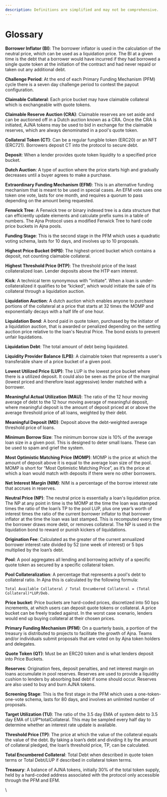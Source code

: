 ```yaml
---
description: Definitions are simplified and may not be comprehensive.
---
```


# Glossary

**Borrower Inflator (BI)**:  The borrower inflator is used in the calculation of the neutral price, which can be used as a liquidation price. The BI at a given time is the debt that a borrower would have incurred if they had borrowed a single quote token at the initiation of the contract and had never repaid or taken out any additional debt.

**Challenge Period**: At the end of each Primary Funding Mechanism (PFM) cycle there is a seven day challenge period to contest the payout configuration.

**Claimable Collateral**: Each price bucket may have claimable collateral which is exchangeable with quote tokens.

**Claimable Reserve Auction (CRA)**: Claimable reserves are set aside and can be auctioned off in a Dutch auction known as a CRA. Once the CRA is initiated, AJNA tokens may be used to bid in exchange for the claimable reserves, which are always denominated in a pool's quote token.

**Collateral Token (CT)**: Can be a regular fungible token (ERC20) or an NFT (ERC721). Borrowers deposit CT into the protocol to secure debt.

**Deposit**: When a lender provides quote token liquidity to a specified price bucket.

**Dutch Auction**: A type of auction where the price starts high and gradually decreases until a buyer agrees to make a purchase.

**Extraordinary Funding Mechanism (EFM)**: This is an alternative funding mechanism that is meant to be used in special cases. An EFM vote uses one token one vote, lasts for one month, and requires a quorum to pass depending on the amount being requested.

**Fenwick Tree**: A Fenwick tree or binary indexed tree is a data structure that can efficiently update elements and calculate prefix sums in a table of numbers. The Ajna Protocol uses a modified Fenwick Tree to hard code price buckets in Ajna pools.

**Funding Stage**: This is the second stage in the PFM which uses a quadratic voting schema, lasts for 10 days, and involves up to 10 proposals.

**Highest Price Bucket (HPB)**: The highest-priced bucket which contains a deposit, not counting claimable collateral.

**Highest Threshold Price (HTP)**: The threshold price of the least collateralized loan. Lender deposits above the HTP earn interest.

**Kick**: A technical term synonymous with "initiate". When a loan is under-collateralized it qualifies to be “kicked”, which would initiate the sale of its collateral through a liquidation auction.

**Liquidation Auction**: A dutch auction which enables anyone to purchase portions of the collateral at a price that starts at 32 times the MOMP and exponentially decays with a half life of one hour.

**Liquidation Bond**: A bond paid in quote token, purchased by the initiator of a liquidation auction, that is awarded or penalized depending on the settling auction price relative to the loan's Neutral Price. The bond exists to prevent unfair liquidations.

**Liquidation Debt**: The total amount of debt being liquidated.

**Liquidity Provider Balance (LPB)**: A claimable token that represents a user's transferable share of a price bucket of a given pool.

**Lowest Utilized Price (LUP)**: The LUP is the lowest price bucket where there is a utilized deposit. It could also be seen as the price of the marginal (lowest priced and therefore least aggressive) lender matched with a borrower.

**Meaningful Actual Utilization (MAU)**: The ratio of the 12 hour moving average of debt to the 12 hour moving average of meaningful deposit, where meaningful deposit is the amount of deposit priced at or above the average threshold price of all loans, weighted by their debt.

**Meaningful Deposit (MD)**: Deposit above the debt-weighted average threshold price of loans.

**Minimum Borrow Size**: The minimum borrow size is 10% of the average loan size in a given pool. This is designed to deter small loans. These can be used to spam and grief the system.

**Most Optimistic Matching Price (MOMP)**: MOMP is the price at which the amount of deposit above it is equal to the average loan size of the pool. MOMP is short for “Most Optimistic Matching Price”, as it’s the price at which a loan would match with deposits if there were no other borrowers.

**Net Interest Margin (NIM)**: NIM is a percentage of the borrow interest rate that accrues in reserves.

**Neutral Price (NP)**: The neutral price is essentially a loan's liquidation price. The NP at any point in time is the MOMP at the time the loan was stamped times the ratio of the loan’s TP to the pool LUP, plus one year’s worth of interest times the ratio of the current borrower inflator to that borrower inflator at the time the loan was last stamped. This is recomputed every time the borrower draws more debt, or removes collateral. The NP is used in the liquidation bond to reward or punish kickers of liquidations.

**Origination Fee**: Calculated as the greater of the current annualized borrower interest rate divided by 52 (one week of interest) or 5 bps multiplied by the loan’s debt.

**Pool**: A pool aggregates all lending and borrowing activity of a specific quote token as secured by a specific collateral token.

**Pool Collateralization**: A percentage that represents a pool's debt to collateral ratio. In Ajna this is calculated by the following formula:&#x20;

`Total Available Collateral / Total Encumbered Collateral = (Total Collateral)*LUP/Deb.`

**Price bucket**: Price buckets are hard-coded prices, discretized into 50 bps increments, at which users can deposit quote tokens or collateral. A price bucket can be freely traded against. In the worst case scenario, lenders would end up buying collateral at their chosen prices.

**Primary Funding Mechanism (PFM)**: On a quarterly basis, a portion of the treasury is distributed to projects to facilitate the growth of Ajna. Teams and/or individuals submit proposals that are voted on by Ajna token holders and delegates.

**Quote Token (QT)**: Must be an ERC20 token and is what lenders deposit into Price Buckets.

**Reserves**: Origination fees, deposit penalties, and net interest margin on loans accumulate in pool reserves. Reserves are used to provide a liquidity cushion to lenders by absorbing bad debt if some should occur. Reserves are also used to buy and burn AJNA tokens.

**Screening Stage**: This is the first stage in the PFM which uses a one-token-one-vote schema, lasts for 80 days, and involves an unlimited number of proposals.

**Target Utilization (TU)**: The ratio of the 3.5 day EMA of system debt to 3.5 day EMA of LUP\*totalCollateral. This may be sampled every half day to determine whether an interest rate update is available.

**Threshold Price (TP)**: The price at which the value of the collateral equals the value of the debt. By taking a loan’s debt and dividing it by the amount of collateral pledged, the loan’s threshold price, TP, can be calculated.

**Total Encumbered Collateral**: Total Debt when described in quote token terms or Total Debt/LUP if described in collateral token terms.

**Treasury**: A balance of AJNA tokens, initially 30% of the total token supply, held by a hard-coded address associated with the protocol only accessible through the PFM and EFM.

\




